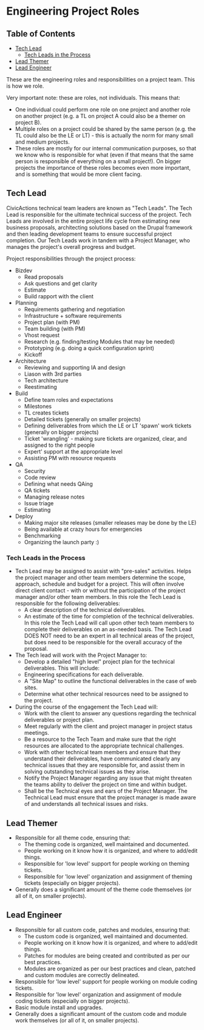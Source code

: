 # Engineering Project Roles

## Table of Contents

* [Tech Lead](#tech-lead)
  * [Tech Leads in the Process](#tech-lead-process)
* [Lead Themer](#lead-themer)
* [Lead Engineer](#lead-engineer)

These are the engineering roles and responsibilities on a project team. This is how we role.

Very important note: these are roles, not individuals. This means that:

* One individual could perform one role on one project and another role on another project (e.g. a TL on project A could also be a themer on project B).
* Multiple roles on a project could be shared by the same person (e.g. the TL could also be the LE or LT) - this is actually the norm for many small and medium projects.
* These roles are mostly for our internal communication purposes, so that we know who is responsible for what (even if that means that the same person is responsible of everything on a small project!). On bigger projects the importance of these roles becomes even more important, and is something that would be more client facing.

## <a name="tech-lead"></a>Tech Lead

CivicActions technical team leaders are known as "Tech Leads". The Tech Lead is responsible for the ultimate technical success of the project. Tech Leads are involved in the entire project life cycle from estimating new business proposals, architecting solutions based on the Drupal framework and then leading development teams to ensure successful project completion. Our Tech Leads work in tandem with a Project Manager, who manages the project's overall progress and budget.

Project responsibilities through the project process:

* Bizdev
  * Read proposals
  * Ask questions and get clarity
  * Estimate
  * Build rapport with the client
* Planning
  * Requirements gathering and negotiation
  * Infrastructure + software requirements
  * Project plan (with PM)
  * Team building (with PM)
  * Vhost request
  * Research (e.g. finding/testing Modules that may be needed)
  * Prototyping (e.g. doing a quick configuration sprint)
  * Kickoff
* Architecture
  * Reviewing and supporting IA and design
  * Liason with 3rd parties
  * Tech architecture
  * Reestimating
* Build
  * Define team roles and expectations
  * Milestones
  * TL creates tickets
  * Detailed tickets (generally on smaller projects)
  * Defining deliverables from which the LE or LT 'spawn' work tickets (generally on bigger projects)
  * Ticket 'wrangling' - making sure tickets are organized, clear, and assigned to the right people
  * Expert' support at the appropriate level
  * Assisting PM with resource requests
* QA
  * Security
  * Code review
  * Defining what needs QAing
  * QA tickets
  * Managing release notes
  * Issue triage
  * Estimating
* Deploy
  * Making major site releases (smaller releases may be done by the LE)
  * Being available at crazy hours for emergencies
  * Benchmarking
  * Organizing the launch party :)

### <a name="tech-lead-process"></a>Tech Leads in the Process

* Tech Lead may be assigned to assist with "pre-sales" activities. Helps the project manager and other team members determine the scope, approach, schedule and budget for a project. This will often involve direct client contact - with or without the participation of the project manager and/or other team members. In this role the Tech Lead is responsible for the following deliverables:
  * A clear description of the technical deliverables.
  * An estimate of the time for completion of the technical deliverables. In this role the Tech Lead will call upon other tech team members to complete their deliverables on an as-needed basis. The Tech Lead DOES NOT need to be an expert in all technical areas of the project, but does need to be responsible for the overall accuracy of the proposal.
* The Tech lead will work with the Project Manager to:
  * Develop a detailed "high level" project plan for the technical deliverables. This will include:
  * Engineering specifications for each deliverable.
  * A "Site Map" to outline the functional deliverables in the case of web sites.
  * Determine what other technical resources need to be assigned to the project.
* During the course of the engagement the Tech Lead will:
  * Work with the client to answer any questions regarding the technical deliverables or project plan.
  * Meet regularly with the client and project manager in project status meetings.
  * Be a resource to the Tech Team and make sure that the right resources are allocated to the appropriate technical challenges.
  * Work with other technical team members and ensure that they understand their deliverables, have communicated clearly any technical issues that they are responsible for, and assist them in solving outstanding technical issues as they arise.
  * Notify the Project Manager regarding any issue that might threaten the teams ability to deliver the project on time and within budget.
  * Shall be the Technical eyes and ears of the Project Manager. The Technical Lead must ensure that the project manager is made aware of and understands all technical issues and risks.

## <a name="lead-themer"></a>Lead Themer

* Responsible for all theme code, ensuring that:
  * The theming code is organized, well maintained and documented.
  * People working on it know how it is organized, and where to add/edit things.
  * Responsible for 'low level' support for people working on theming tickets.
  * Responsible for 'low level' organization and assignment of theming tickets (especially on bigger projects).
* Generally does a significant amount of the theme code themselves (or all of it, on smaller projects).

## <a name="lead-engineer"></a>Lead Engineer

* Responsible for all custom code, patches and modules, ensuring that:
  * The custom code is organized, well maintained and documented.
  * People working on it know how it is organized, and where to add/edit things.
  * Patches for modules are being created and contributed as per our best practices.
  * Modules are organized as per our best practices and clean, patched and custom modules are correctly delineated.
* Responsible for 'low level' support for people working on module coding tickets.
* Responsible for 'low level' organization and assignment of module coding tickets (especially on bigger projects).
* Basic module install and upgrades.
* Generally does a significant amount of the custom code and module work themselves (or all of it, on smaller projects).
